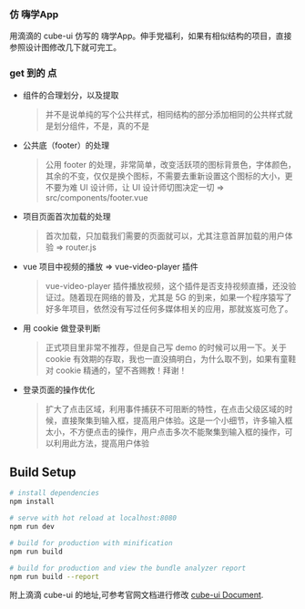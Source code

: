 ### 仿 嗨学App

用滴滴的 cube-ui 仿写的 嗨学App。伸手党福利，如果有相似结构的项目，直接参照设计图修改几下就可完工。

### get 到的 点

* 组件的合理划分，以及提取

	> 并不是说单纯的写个公共样式，相同结构的部分添加相同的公共样式就是划分组件，不是，真的不是

* 公共底（footer）的处理

	> 公用 footer 的处理，非常简单，改变活跃项的图标背景色，字体颜色，其余的不变，仅仅是换个图标，不需要去重新设置这个图标的大小，更不要为难 UI 设计师，让 UI 设计师切图决定一切 => src/components/footer.vue

* 项目页面首次加载的处理

	> 首次加载，只加载我们需要的页面就可以，尤其注意首屏加载的用户体验 => router.js

* vue 项目中视频的播放 => vue-video-player 插件

	> vue-video-player 插件播放视频，这个插件是否支持视频直播，还没验证过。随着现在网络的普及，尤其是 5G 的到来，如果一个程序猿写了好多年项目，依然没有写过任何多媒体相关的应用，那就岌岌可危了。

* 用 cookie 做登录判断

	> 正式项目里非常不推荐，但是自己写 demo 的时候可以用一下。关于 cookie 有效期的存取，我也一直没搞明白，为什么取不到，如果有童鞋对 cookie 精通的，望不吝赐教！拜谢！

* 登录页面的操作优化

  > 扩大了点击区域，利用事件捕获不可阻断的特性，在点击父级区域的时候，直接聚集到输入框，提高用户体验。这是一个小细节，许多输入框太小，不方便点击的操作，用户点击多次不能聚集到输入框的操作，可以利用此方法，提高用户体验

## Build Setup

``` bash
# install dependencies
npm install

# serve with hot reload at localhost:8080
npm run dev

# build for production with minification
npm run build

# build for production and view the bundle analyzer report
npm run build --report
```

附上滴滴 cube-ui 的地址,可参考官网文档进行修改 [cube-ui Document](https://didi.github.io/cube-ui/#/zh-CN).
